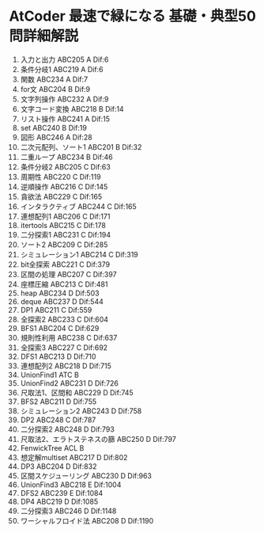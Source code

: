 # AtCoder 最速で緑になる 基礎・典型50問詳細解説
1. 入力と出力 ABC205 A Dif:6 
2. 条件分岐1 ABC219 A Dif:6 
3. 関数 ABC234 A Dif:7 
4. for文 ABC204 B Dif:9 
5. 文字列操作 ABC232 A Dif:9 
6. 文字コード変換 ABC218 B Dif:14 
7. リスト操作 ABC241 A Dif:15 
8. set ABC240 B Dif:19 
9. 図形 ABC246 A Dif:28 
10. 二次元配列、ソート1 ABC201 B Dif:32 
11. 二重ループ ABC234 B Dif:46 
12. 条件分岐2 ABC205 C Dif:63 
13. 周期性 ABC220 C Dif:119 
14. 逆順操作 ABC216 C Dif:145 
15. 貪欲法 ABC229 C Dif:165 
16. インタラクティブ ABC244 C Dif:165 
17. 連想配列1 ABC206 C Dif:171 
18. itertools ABC215 C Dif:178 
19. 二分探索1 ABC231 C Dif:194 
20. ソート2 ABC209 C Dif:285
21. シミュレーション1 ABC214 C Dif:319 
22. bit全探索 ABC221 C Dif:379 
23. 区間の処理 ABC207 C Dif:397 
24. 座標圧縮 ABC213 C Dif:481 
25. heap ABC234 D Dif:503 
26. deque ABC237 D Dif:544 
27. DP1 ABC211 C Dif:559 
28. 全探索2 ABC233 C Dif:604 
29. BFS1 ABC204 C Dif:629 
30. 規則性利用 ABC238 C Dif:637 
31. 全探索3 ABC227 C Dif:692 
32. DFS1 ABC213 D Dif:710 
33. 連想配列2 ABC218 D Dif:715 
34. UnionFind1 ATC B 
35. UnionFind2 ABC231 D Dif:726 
36. 尺取法1、区間和 ABC229 D Dif:745 
37. BFS2 ABC211 D Dif:755 
38. シミュレーション2 ABC243 D Dif:758 
39. DP2 ABC248 C Dif:787 
40. 二分探索2 ABC248 D Dif:793 
41. 尺取法2、エラトステネスの篩 ABC250 D Dif:797
42. FenwickTree ACL B 
43. 想定解multiset ABC217 D Dif:802 
44. DP3 ABC204 D Dif:832 
45. 区間スケジューリング ABC230 D Dif:963 
46. UnionFind3 ABC218 E Dif:1004 
47. DFS2 ABC239 E Dif:1084 
48. DP4 ABC219 D Dif:1085 
49. 二分探索3 ABC246 D Dif:1148 
50. ワーシャルフロイド法 ABC208 D Dif:1190

